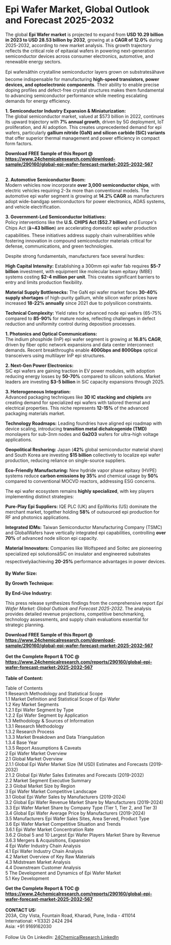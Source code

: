 <h1>Epi Wafer Market, Global Outlook and Forecast 2025-2032</h1><p>The global <strong>Epi Wafer market</strong> is projected to expand from <strong>USD 10.29 billion in 2023 to USD 28.53 billion by 2032</strong>, growing at a <strong>CAGR of 12.0%</strong> during 2025-2032, according to new market analysis. This growth trajectory reflects the critical role of epitaxial wafers in powering next-generation semiconductor devices across consumer electronics, automotive, and renewable energy sectors.</p><p>Epi wafersâthin crystalline semiconductor layers grown on substratesâhave become indispensable for manufacturing <strong>high-speed transistors, power devices, and optoelectronic components</strong>. Their ability to enable precise doping profiles and defect-free crystal structures makes them fundamental to advancing semiconductor performance while meeting escalating demands for energy efficiency.</p><p><strong>1. Semiconductor Industry Expansion &amp; Miniaturization:</strong><br>
The global semiconductor market, valued at $573 billion in 2022, continues its upward trajectory with <strong>7% annual growth</strong>, driven by 5G deployment, IoT proliferation, and AI adoption. This creates unprecedented demand for epi wafers, particularly <strong>gallium nitride (GaN) and silicon carbide (SiC) variants</strong> that offer superior thermal management and power efficiency in compact form factors.</p><div><b>Download FREE Sample of this Report @ 
            <a href="https://www.24chemicalresearch.com/download-sample/290160/global-epi-wafer-forecast-market-2025-2032-567">
            https://www.24chemicalresearch.com/download-sample/290160/global-epi-wafer-forecast-market-2025-2032-567</a></b></div><br><p><strong>2. Automotive Semiconductor Boom:</strong><br>
Modern vehicles now incorporate <strong>over 3,000 semiconductor chips</strong>, with electric vehicles requiring 2-3x more than conventional models. The automotive epi wafer segment is growing at <strong>14.2% CAGR</strong> as manufacturers adopt wide-bandgap semiconductors for power electronics, ADAS systems, and vehicle electrification.</p><p><strong>3. Government-Led Semiconductor Initiatives:</strong><br>
Policy interventions like the <strong>U.S. CHIPS Act ($52.7 billion)</strong> and Europe's Chips Act (<strong>â¬43 billion</strong>) are accelerating domestic epi wafer production capabilities. These initiatives address supply chain vulnerabilities while fostering innovation in compound semiconductor materials critical for defense, communications, and green technologies.</p><p>Despite strong fundamentals, manufacturers face several hurdles:</p><p><strong>High Capital Intensity:</strong> Establishing a 300mm epi wafer fab requires <strong>$5-7 billion</strong> investment, with equipment like molecular beam epitaxy (MBE) systems costing <strong>$2-4 million per unit</strong>. This creates significant barriers to entry and limits production flexibility.</p><p><strong>Material Supply Bottlenecks:</strong> The GaN epi wafer market faces <strong>30-40% supply shortages</strong> of high-purity gallium, while silicon wafer prices have increased <strong>18-22% annually</strong> since 2021 due to polysilicon constraints.</p><p><strong>Technical Complexity:</strong> Yield rates for advanced node epi wafers (65-75% compared to <strong>85-90%</strong> for mature nodes, reflecting challenges in defect reduction and uniformity control during deposition processes.</p><p><strong>1. Photonics and Optical Communications:</strong><br>
The indium phosphide (InP) epi wafer segment is growing at <strong>16.8% CAGR</strong>, driven by fiber optic network expansions and data center interconnect demands. Recent breakthroughs enable <strong>400Gbps and 800Gbps</strong> optical transceivers using multilayer InP epi structures.</p><p><strong>2. Next-Gen Power Electronics:</strong><br>
SiC epi wafers are gaining traction in EV power modules, with adoption reducing energy losses by <strong>50-70%</strong> compared to silicon solutions. Market leaders are investing <strong>$3-5 billion</strong> in SiC capacity expansions through 2025.</p><p><strong>3. Heterogeneous Integration:</strong><br>
Advanced packaging techniques like <strong>3D IC stacking and chiplets</strong> are creating demand for specialized epi wafers with tailored thermal and electrical properties. This niche represents <strong>12-15%</strong> of the advanced packaging materials market.</p><p><strong>Technology Roadmaps:</strong> Leading foundries have aligned epi roadmap with device scaling, introducing <strong>transition metal dichalcogenide (TMD)</strong> monolayers for sub-3nm nodes and <strong>Ga2O3</strong> wafers for ultra-high voltage applications.</p><p><strong>Geopolitical Reshoring:</strong> Japan (<strong>42%</strong> global semiconductor material share) and South Korea are investing <strong>$15 billion</strong> collectively to localize epi wafer production, reducing reliance on single-source suppliers.</p><p><strong>Eco-Friendly Manufacturing:</strong> New hydride vapor phase epitaxy (HVPE) systems reduce <strong>carbon emissions by 35%</strong> and chemical usage by <strong>50%</strong> compared to conventional MOCVD reactors, addressing ESG concerns.</p><p>The epi wafer ecosystem remains <strong>highly specialized</strong>, with key players implementing distinct strategies:</p><p><strong>Pure-Play Epi Suppliers:</strong> IQE PLC (UK) and EpiWorks (US) dominate the merchant market, together holding <strong>58%</strong> of outsourced epi production for RF and photonics applications.</p><p><strong>Integrated IDMs:</strong> Taiwan Semiconductor Manufacturing Company (TSMC) and GlobalWafers have vertically integrated epi capabilities, controlling <strong>over 70%</strong> of advanced node silicon epi capacity.</p><p><strong>Material Innovators:</strong> Companies like Wolfspeed and Soitec are pioneering specialized epi solutionsâSiC on insulator and engineered substrates respectivelyâachieving <strong>20-25%</strong> performance advantages in power devices.</p><p><strong>By Wafer Size:</strong></p><p><strong>By Growth Technique:</strong></p><p><strong>By End-Use Industry:</strong></p><p>This press release synthesizes findings from the comprehensive report <em>Epi Wafer Market: Global Outlook and Forecast 2025-2032</em>. The analysis provides detailed revenue projections, competitive benchmarking, technology assessments, and supply chain evaluations essential for strategic planning.</p><div><b>Download FREE Sample of this Report @ 
            <a href="https://www.24chemicalresearch.com/download-sample/290160/global-epi-wafer-forecast-market-2025-2032-567">
            https://www.24chemicalresearch.com/download-sample/290160/global-epi-wafer-forecast-market-2025-2032-567</a></b></div><br><div><b>Get the Complete Report & TOC @ 
            <a href="https://www.24chemicalresearch.com/reports/290160/global-epi-wafer-forecast-market-2025-2032-567">
            https://www.24chemicalresearch.com/reports/290160/global-epi-wafer-forecast-market-2025-2032-567</a></b></div><br>
            <b>Table of Content:</b><p>Table of Contents<br />
1 Research Methodology and Statistical Scope<br />
1.1 Market Definition and Statistical Scope of Epi Wafer<br />
1.2 Key Market Segments<br />
1.2.1 Epi Wafer Segment by Type<br />
1.2.2 Epi Wafer Segment by Application<br />
1.3 Methodology & Sources of Information<br />
1.3.1 Research Methodology<br />
1.3.2 Research Process<br />
1.3.3 Market Breakdown and Data Triangulation<br />
1.3.4 Base Year<br />
1.3.5 Report Assumptions & Caveats<br />
2 Epi Wafer Market Overview<br />
2.1 Global Market Overview<br />
2.1.1 Global Epi Wafer Market Size (M USD) Estimates and Forecasts (2019-2032)<br />
2.1.2 Global Epi Wafer Sales Estimates and Forecasts (2019-2032)<br />
2.2 Market Segment Executive Summary<br />
2.3 Global Market Size by Region<br />
3 Epi Wafer Market Competitive Landscape<br />
3.1 Global Epi Wafer Sales by Manufacturers (2019-2024)<br />
3.2 Global Epi Wafer Revenue Market Share by Manufacturers (2019-2024)<br />
3.3 Epi Wafer Market Share by Company Type (Tier 1, Tier 2, and Tier 3)<br />
3.4 Global Epi Wafer Average Price by Manufacturers (2019-2024)<br />
3.5 Manufacturers Epi Wafer Sales Sites, Area Served, Product Type<br />
3.6 Epi Wafer Market Competitive Situation and Trends<br />
3.6.1 Epi Wafer Market Concentration Rate<br />
3.6.2 Global 5 and 10 Largest Epi Wafer Players Market Share by Revenue<br />
3.6.3 Mergers & Acquisitions, Expansion<br />
4 Epi Wafer Industry Chain Analysis<br />
4.1 Epi Wafer Industry Chain Analysis<br />
4.2 Market Overview of Key Raw Materials<br />
4.3 Midstream Market Analysis<br />
4.4 Downstream Customer Analysis<br />
5 The Development and Dynamics of Epi Wafer Market <br />
5.1 Key Development</p><div><b>Get the Complete Report & TOC @ 
            <a href="https://www.24chemicalresearch.com/reports/290160/global-epi-wafer-forecast-market-2025-2032-567">
            https://www.24chemicalresearch.com/reports/290160/global-epi-wafer-forecast-market-2025-2032-567</a></b></div><br><b>CONTACT US:</b><br>
            203A, City Vista, Fountain Road, Kharadi, Pune, India - 411014<br>
            International: +1(332) 2424 294<br>
            Asia: +91 9169162030 <br><br>
            Follow Us On LinkedIn: <a href="https://www.linkedin.com/company/24chemicalresearch/">24ChemicalResearch LinkedIn</a>